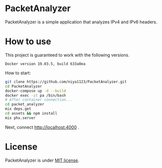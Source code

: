 # PacketAnalyzer

PacketAnalyzer is a simple application that analyzes IPv4 and IPv6 headers.

# How to use


This project is guaranteed to work with the following versions.

` Docker version 19.03.5, build 633a0ea `

How to start:

```bash
git clone https://github.com/niya1123/PacketAnalyzer.git
cd PacketAnalyzer
docker-compose up -d --build
docker exec -it pa /bin/bash
# After container connection...
cd packet_analyzer
mix deps.get
cd assets && npm install
mix phx.server
```
Next, connect [http://localhost:4000](http://localhost:4000) .

# License

PacketAnalyzer is under [MIT license](https://en.wikipedia.org/wiki/MIT_License).